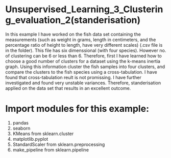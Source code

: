 # Unsupervised_Learning_3_Clustering_evaluation_2(standerisation)

In this example I have worked on the fish data set containing the measurements (such as weight in grams, length in centimeters, and the
percentage ratio of height to length, have very different scales) (.csv file is in the folder). 
This file has six dimenssional (with four species). However no. of clustering can be 6 or less than 6. Therefore, 
first I have learned how to choose a good number of clusters for a dataset using the k-means inertia graph. 
Using this information cluster the fish samples into four clusters, and compare the clusters to the fish species using a cross-tabulation.
I have found that cross-tabulation reult is not promissing. I have further investigated and found very unstable variances. Therefore,
standerisation applied on the data set that results in an excellent outcome.

# Import modules for this example:

1. pandas
2. seaborn
3. KMeans from sklearn.cluster
4. matplotlib.pyplot
5. StandardScaler from sklearn.preprocessing  
6. make_pipeline from sklearn.pipeline 
